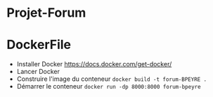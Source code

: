 # Projet-Forum
# DockerFile
  - Installer Docker https://docs.docker.com/get-docker/
  - Lancer Docker
  - Construire l'image du conteneur ```docker build -t forum-BPEYRE .```
  - Démarrer le conteneur ```docker run -dp 8000:8000 forum-bpeyre```
